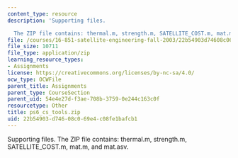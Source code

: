 ```yaml
---
content_type: resource
description: 'Supporting files.

  The ZIP file contains: thermal.m, strength.m, SATELLITE_COST.m, mat.m, and mat.asv.'
file: /courses/16-851-satellite-engineering-fall-2003/22b54903d74608c069e4c08fe1bafcb1_ps6_cs_tools.zip
file_size: 10711
file_type: application/zip
learning_resource_types:
- Assignments
license: https://creativecommons.org/licenses/by-nc-sa/4.0/
ocw_type: OCWFile
parent_title: Assignments
parent_type: CourseSection
parent_uid: 54e4e27d-f3ae-708b-3759-0e244c163c0f
resourcetype: Other
title: ps6_cs_tools.zip
uid: 22b54903-d746-08c0-69e4-c08fe1bafcb1
---
```

Supporting files.
The ZIP file contains: thermal.m, strength.m, SATELLITE_COST.m, mat.m, and mat.asv.